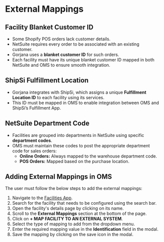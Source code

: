 # External Mappings

## Facility Blanket Customer ID

- Some Shopify POS orders lack customer details.  
- NetSuite requires every order to be associated with an existing customer.  
- Gorjana uses a **blanket customer ID** for such orders.  
- Each facility must have its unique blanket customer ID mapped in both NetSuite and OMS to ensure smooth integration.  

## ShipSi Fulfillment Location

- Gorjana integrates with ShipSi, which assigns a unique **Fulfillment Location ID** to each facility using its services.  
- This ID must be mapped in OMS to enable integration between OMS and ShipSi’s Fulfillment App.  

## NetSuite Department Code

- Facilities are grouped into departments in NetSuite using specific **department codes**.  
- OMS must maintain these codes to post the appropriate department code for sales orders:  
  - **Online Orders:** Always mapped to the warehouse department code.  
  - **POS Orders:** Mapped based on the purchase location.  

## Adding External Mappings in OMS

The user must follow the below steps to add the external mappings:

1. Navigate to the [Facilities App](https://facilities.hotwax.io/tabs/find-facilities).  
2. Search for the facility that needs to be configured using the search bar.  
3. Open the facility's details page by clicking on its name.  
4. Scroll to the **External Mappings** section at the bottom of the page.  
5. Click on **+ MAP FACILITY TO AN EXTERNAL SYSTEM**.  
6. Select the type of mapping to add from the dropdown menu.  
7. Enter the required mapping value in the **Identification** field in the modal.  
8. Save the mapping by clicking on the save icon in the modal.  

